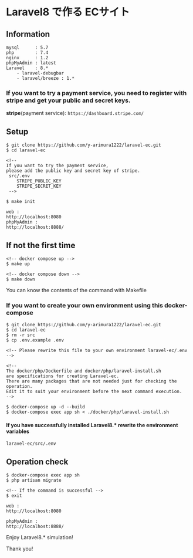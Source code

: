 # Laravel8 で作る ECサイト

## Information
```
mysql      : 5.7
php        : 7.4
nginx      : 1.2
phpMyAdmin : latest
Laravel    : 8.*
    - laravel-debugbar
    - laravel/breeze : 1.*
```

### If you want to try a payment service, you need to register with stripe and get your public and secret keys.
**stripe**(payment service): `https://dashboard.stripe.com/`

## Setup
```angular2html
$ git clone https://github.com/y-arimura1222/laravel-ec.git
$ cd laravel-ec

<!--
If you want to try the payment service,
please add the public key and secret key of stripe.
 src/.env
    STRIPE_PUBLIC_KEY
    STRIPE_SECRET_KEY
 -->

$ make init

web :
http://localhost:8080
phpMyAdmin :
http://localhost:8888/
```

## If not the first time
```angula
<!-- docker compose up -->
$ make up

<!-- docker compose down -->
$ make down
```
You can know the contents of the command with Makefile

### If you want to create your own environment using this docker-compose
```angular2html
$ git clone https://github.com/y-arimura1222/laravel-ec.git
$ cd laravel-ec
$ rm -r src
$ cp .env.example .env

<!-- Please rewrite this file to your own environment laravel-ec/.env -->

<!--
The docker/php/Dockerfile and docker/php/laravel-install.sh
are specifications for creating Laravel-ec.
There are many packages that are not needed just for checking the operation.
Edit it to suit your environment before the next command execution. 
-->

$ docker-compose up -d --build
$ docker-compose exec app sh < ./docker/php/laravel-install.sh
```

#### If you have successfully installed Laravel8.* rewrite the environment variables
`laravel-ec/src/.env`

## Operation check
```angular2html
$ docker-compose exec app sh
$ php artisan migrate

<!-- If the command is successful -->
$ exit

web :
http://localhost:8080

phpMyAdmin :
http://localhost:8888/
```

Enjoy Laravel8.* simulation!

Thank you!
